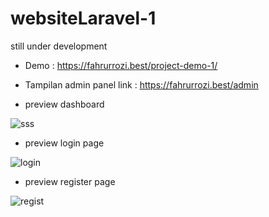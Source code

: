 # websiteLaravel-1
still under development

- Demo : https://fahrurrozi.best/project-demo-1/

- Tampilan admin panel
link : https://fahrurrozi.best/admin

- preview dashboard

![sss](https://user-images.githubusercontent.com/56873379/70125174-efb2a300-16a8-11ea-931e-21609d9c11d8.PNG)

- preview login page

![login](https://user-images.githubusercontent.com/56873379/70132532-04963300-16b7-11ea-8c48-589641f3b795.PNG)

- preview register page

![regist](https://user-images.githubusercontent.com/56873379/70132551-0bbd4100-16b7-11ea-8c34-47d5721650b5.PNG)


